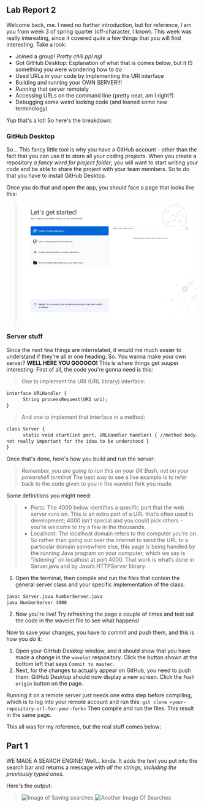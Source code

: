 ## Lab Report 2

Welcome back, me. I need no further introduction, but for reference, I am you from week 3 of spring quarter (off-character, I know). This week was really interesting, since it covered *quite* a few things that you will find interesting. Take a look:
- Joined a group! *Pretty chill ppl ngl*
- Got GitHub Desktop: Explanation of what that is comes below, but it IS something you were wondering how to do
- Used URLs in your code by implementing the URI interface
- Building and running your OWN SERVER!!!
- *Running* that server remotely
- Accessing URLs on the command line (pretty neat, am I right?)
- Debugging some weird looking code (and leaned some new terminology)

Yup that's a lot! So here's the breakdown:

### GitHub Desktop
So... This fancy little tool is why you have a GitHub account - other than the fact that you can use it to store all your coding projects. When you create a repository *a fancy word for project folder*, you will want to start writing your code and be able to share the project with your team members. So to do that you have to install GitHub Desktop.

Once you do that and open the app, you should face a page that looks like this:
> ![GitHub opening page](GitHubOpenPage.png)

### Server stuff
Since the next few things are interrelated, it would me much easier to understand if they're all in one heading. So. You wanna make your own server? **WELL HERE YOU GOOOOO!** This is where things get suuper interesting:
First of all, the code you're gonna need is this:
>One to implement the URI (URL library) interface:
```
interface URLHandler {
      String processRequest(URI uri);
}
```
>And one to implement that interface in a method:
```
class Server {
      static void start(int port, URLHandler handler) { //method body. not really important for the idea to be understood }
}
```
Once that's done, here's how you build and run the server:
>*Remember, you are going to run this on your Git Bash, not on your powershell terminal*
>The best way to see a live example is to refer back to the code given to you in the wavelet fork you made.

Some definitions you might need:
> - Ports: The 4000 below identifies a specific port that the web server runs on. This is an extra part of a URL that’s often used in development; 4000 isn’t special and you could pick others – you’re welcome to try a few in the thousands.  
> - Localhost: The localhost domain refers to the computer you’re on. So rather than going out over the internet to send the URL to a particular domain somewhere else, this page is being handled by the running Java program on your computer, which we say is “listening” on localhost at port 4000. That work is what’s done in Server.java and by Java’s HTTPServer library.

1. Open the terminal, then compile and run the files that contain the general server class and your specific implementation of the class:
```
javac Server.java NumberServer.java 
java NumberServer 4000
```
2. Now you're live! Try refreshing the page a couple of times and test out the code in the wavelet file to see what happens!

Now to save your changes, you have to commit and push them, and this is how you do it:  
1. Open your GitHub Desktop window, and it should show that you have made a change in the ```wavelet``` respository. Click the button shown at the bottom left that says ```Commit to master```. 
2. Next, for the changes to actually appear on GitHub, you need to push them. GitHub Desktop should now display a new screen. Click the ```Push origin``` button on the page.

Running it on a remote server just needs one extra step before compiling, which is to log into your remote account and run this:
```git clone <your-repository-url-for-your-fork>```
Then compile and run the files. This result in the same page.

This all was for my reference, but the real stuff comes below:

## Part 1
WE MADE A SEARCH ENGINE! Well... kinda. It adds the text you put into the search bar and returns a message with *all the strings, including the previously typed ones.*

Here's the output: 
> ![Image of Saving searches](SearchEngine.png)
> ![Another Image Of Searches](SearchEngineP2.png)

